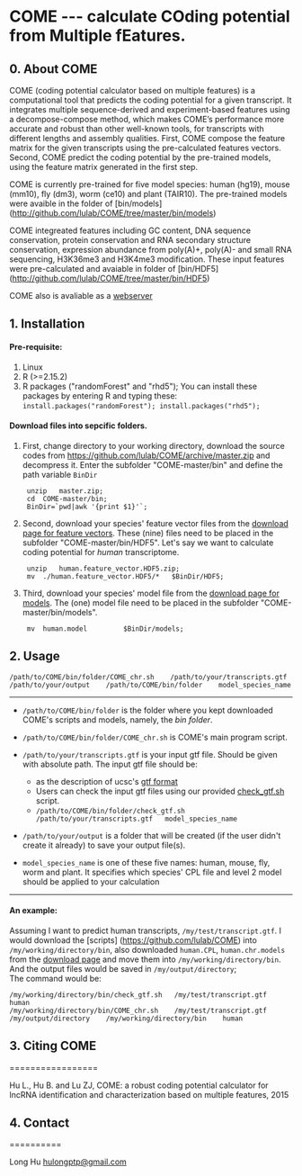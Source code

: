 # COME --- calculate COding potential from Multiple fEatures.

## 0. About COME

COME (coding potential calculator based on multiple features) is a computational tool that predicts the coding potential for a given transcript. It integrates multiple sequence-derived and experiment-based features using a decompose-compose method, which makes COME’s performance more accurate and robust than other well-known tools, for transcripts with different lengths and assembly qualities. First, COME compose the feature matrix for the given transcripts using the pre-calculated features vectors. Second, COME predict the coding potential by the pre-trained models, using the feature matrix generated in the first step.

COME is currently pre-trained for five model species: human (hg19), mouse (mm10), fly (dm3), worm (ce10) and plant (TAIR10). The pre-trained models were avaible in the folder of [bin/models] (http://github.com/lulab/COME/tree/master/bin/models)

COME integreated features including GC content, DNA sequence conservation, protein conservation and RNA secondary structure conservation, expression abundance from poly(A)+, poly(A)- and small RNA sequencing, H3K36me3 and H3K4me3 modification. These input features were pre-calculated and avaiable in folder of [bin/HDF5] (http://github.com/lulab/COME/tree/master/bin/HDF5)


COME also is avaliable as a [webserver](http://RNAfinder.ncrnalab.org/COME)  

## 1. Installation
####	Pre-requisite:
1. Linux
2. R (>=2.15.2)
3. R packages ("randomForest" and "rhd5"); You can install these packages by entering R and typing these: `install.packages("randomForest"); install.packages("rhd5");`

####	Download files into sepcific folders.   
1. First, change directory to your working directory, download the source codes from https://github.com/lulab/COME/archive/master.zip and decompress it. Enter the subfolder "COME-master/bin" and define the path variable `BinDir`

		unzip	master.zip;
		cd 	COME-master/bin;
		BinDir=`pwd|awk '{print $1}'`;

2. Second, download your species' feature vector files from the [download page for feature vectors](http://1drv.ms/1GG4eTA). These (nine) files need to be placed in the subfolder "COME-master/bin/HDF5". Let's say we want to calculate coding potential for _human_ transcriptome.

		unzip	human.feature_vector.HDF5.zip;
		mv	./human.feature_vector.HDF5/*	$BinDir/HDF5;
	
3. Third, download your species' model file from the [download page for models](http://1drv.ms/1GG4eTA). The (one) model file need to be placed in the subfolder "COME-master/bin/models".

		mv	human.model			$BinDir/models;


## 2. Usage

	/path/to/COME/bin/folder/COME_chr.sh    /path/to/your/transcripts.gtf    /path/to/your/output    /path/to/COME/bin/folder    model_species_name
  
_____
* `/path/to/COME/bin/folder` is the folder where you kept downloaded COME's scripts and models, namely, the _bin folder_.

* `/path/to/COME/bin/folder/COME_chr.sh` is COME's main program script.

* `/path/to/your/transcripts.gtf` is your input gtf file. Should be given with absolute path. The input gtf file should be:    
  * as the description of ucsc's [gtf format](http://genome.ucsc.edu/FAQ/FAQformat.html#format4)     
  * Users can check the input gtf files using our provided [check_gtf.sh](https://github.com/lulab/COME/check_gtf.sh) script.   
  * `/path/to/COME/bin/folder/check_gtf.sh	/path/to/your/transcripts.gtf	model_species_name`

* `/path/to/your/output` is a folder that will be created (if the user didn't create it already) to save your output file(s).

* `model_species_name` is one of these five names: human, mouse, fly, worm and plant. It specifies which species' CPL file and level 2 model should be applied to your calculation

______  

#### An example:

Assuming I want to predict human transcripts, `/my/test/transcript.gtf`. I would download the [scripts] (https://github.com/lulab/COME) into `/my/working/directory/bin`, also downloaded `human.CPL`, `human.chr.models` from the [download page](http://1drv.ms/1GG4eTA) and move them into `/my/working/directory/bin`. And the output files would be saved in `/my/output/directory`;  
The command would be: 

	/my/working/directory/bin/check_gtf.sh   /my/test/transcript.gtf    human
	/my/working/directory/bin/COME_chr.sh    /my/test/transcript.gtf    /my/output/directory    /my/working/directory/bin    human


## 3. Citing COME
=================

Hu L., Hu B. and Lu ZJ,  COME: a robust coding potential calculator for lncRNA identification and characterization based on multiple features,   2015


## 4. Contact
==========

Long Hu <hulongptp@gmail.com>
